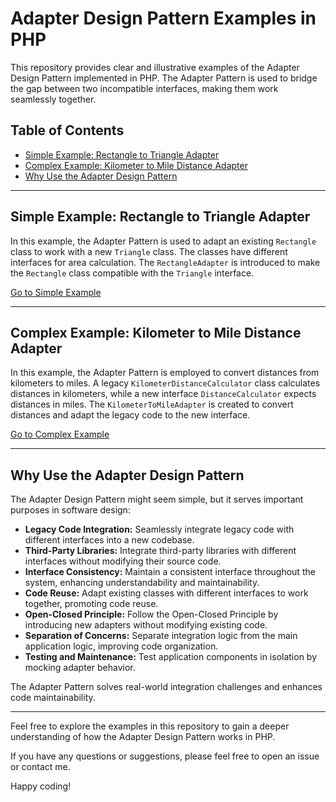 # Adapter Design Pattern Examples in PHP

This repository provides clear and illustrative examples of the Adapter Design Pattern implemented in PHP. The Adapter Pattern is used to bridge the gap between two incompatible interfaces, making them work seamlessly together.

## Table of Contents

- [Simple Example: Rectangle to Triangle Adapter](#simple-example-rectangle-to-triangle-adapter)
- [Complex Example: Kilometer to Mile Distance Adapter](#complex-example-kilometer-to-mile-distance-adapter)
- [Why Use the Adapter Design Pattern](#why-use-the-adapter-design-pattern)

---

## Simple Example: Rectangle to Triangle Adapter

In this example, the Adapter Pattern is used to adapt an existing `Rectangle` class to work with a new `Triangle` class. The classes have different interfaces for area calculation. The `RectangleAdapter` is introduced to make the `Rectangle` class compatible with the `Triangle` interface.

[Go to Simple Example](/Adapter/Simple%20Example/Use.php)

---

## Complex Example: Kilometer to Mile Distance Adapter

In this example, the Adapter Pattern is employed to convert distances from kilometers to miles. A legacy `KilometerDistanceCalculator` class calculates distances in kilometers, while a new interface `DistanceCalculator` expects distances in miles. The `KilometerToMileAdapter` is created to convert distances and adapt the legacy code to the new interface.

[Go to Complex Example](/Adapter/Complex%20Example/Usage.php)

---

## Why Use the Adapter Design Pattern

The Adapter Design Pattern might seem simple, but it serves important purposes in software design:

- **Legacy Code Integration:** Seamlessly integrate legacy code with different interfaces into a new codebase.
- **Third-Party Libraries:** Integrate third-party libraries with different interfaces without modifying their source code.
- **Interface Consistency:** Maintain a consistent interface throughout the system, enhancing understandability and maintainability.
- **Code Reuse:** Adapt existing classes with different interfaces to work together, promoting code reuse.
- **Open-Closed Principle:** Follow the Open-Closed Principle by introducing new adapters without modifying existing code.
- **Separation of Concerns:** Separate integration logic from the main application logic, improving code organization.
- **Testing and Maintenance:** Test application components in isolation by mocking adapter behavior.

The Adapter Pattern solves real-world integration challenges and enhances code maintainability.

---

Feel free to explore the examples in this repository to gain a deeper understanding of how the Adapter Design Pattern works in PHP.

If you have any questions or suggestions, please feel free to open an issue or contact me.

Happy coding!
